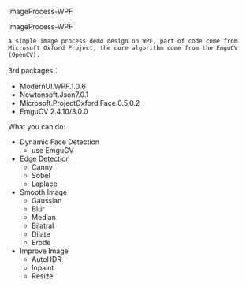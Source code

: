 ImageProcess-WPF

ImageProcess-WPF 

	A simple image process demo design on WPF, part of code come from Microsoft Oxford Project, the core algorithm come from the EmguCV (OpenCV).



3rd packages：

- ModernUI.WPF.1.0.6
- Newtonsoft.Json7.0.1
- Microsoft.ProjectOxford.Face.0.5.0.2
- EmguCV 2.4.10/3.0.0



What you can do:

- Dynamic Face Detection
  - use EmguCV
- Edge Detection
  - Canny
  - Sobel
  - Laplace
- Smooth Image
  - Gaussian
  - Blur
  - Median
  - Bilatral
  - Dilate
  - Erode
- Improve Image
  - AutoHDR
  - Inpaint
  - Resize
    
